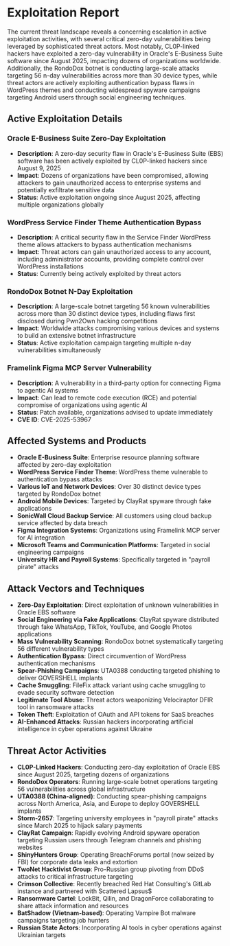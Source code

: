 # Exploitation Report

The current threat landscape reveals a concerning escalation in active exploitation activities, with several critical zero-day vulnerabilities being leveraged by sophisticated threat actors. Most notably, CL0P-linked hackers have exploited a zero-day vulnerability in Oracle's E-Business Suite software since August 2025, impacting dozens of organizations worldwide. Additionally, the RondoDox botnet is conducting large-scale attacks targeting 56 n-day vulnerabilities across more than 30 device types, while threat actors are actively exploiting authentication bypass flaws in WordPress themes and conducting widespread spyware campaigns targeting Android users through social engineering techniques.

## Active Exploitation Details

### Oracle E-Business Suite Zero-Day Exploitation
- **Description**: A zero-day security flaw in Oracle's E-Business Suite (EBS) software has been actively exploited by CL0P-linked hackers since August 9, 2025
- **Impact**: Dozens of organizations have been compromised, allowing attackers to gain unauthorized access to enterprise systems and potentially exfiltrate sensitive data
- **Status**: Active exploitation ongoing since August 2025, affecting multiple organizations globally

### WordPress Service Finder Theme Authentication Bypass
- **Description**: A critical security flaw in the Service Finder WordPress theme allows attackers to bypass authentication mechanisms
- **Impact**: Threat actors can gain unauthorized access to any account, including administrator accounts, providing complete control over WordPress installations
- **Status**: Currently being actively exploited by threat actors

### RondoDox Botnet N-Day Exploitation
- **Description**: A large-scale botnet targeting 56 known vulnerabilities across more than 30 distinct device types, including flaws first disclosed during Pwn2Own hacking competitions
- **Impact**: Worldwide attacks compromising various devices and systems to build an extensive botnet infrastructure
- **Status**: Active exploitation campaign targeting multiple n-day vulnerabilities simultaneously

### Framelink Figma MCP Server Vulnerability
- **Description**: A vulnerability in a third-party option for connecting Figma to agentic AI systems
- **Impact**: Can lead to remote code execution (RCE) and potential compromise of organizations using agentic AI
- **Status**: Patch available, organizations advised to update immediately
- **CVE ID**: CVE-2025-53967

## Affected Systems and Products

- **Oracle E-Business Suite**: Enterprise resource planning software affected by zero-day exploitation
- **WordPress Service Finder Theme**: WordPress theme vulnerable to authentication bypass attacks
- **Various IoT and Network Devices**: Over 30 distinct device types targeted by RondoDox botnet
- **Android Mobile Devices**: Targeted by ClayRat spyware through fake applications
- **SonicWall Cloud Backup Service**: All customers using cloud backup service affected by data breach
- **Figma Integration Systems**: Organizations using Framelink MCP server for AI integration
- **Microsoft Teams and Communication Platforms**: Targeted in social engineering campaigns
- **University HR and Payroll Systems**: Specifically targeted in "payroll pirate" attacks

## Attack Vectors and Techniques

- **Zero-Day Exploitation**: Direct exploitation of unknown vulnerabilities in Oracle EBS software
- **Social Engineering via Fake Applications**: ClayRat spyware distributed through fake WhatsApp, TikTok, YouTube, and Google Photos applications
- **Mass Vulnerability Scanning**: RondoDox botnet systematically targeting 56 different vulnerability types
- **Authentication Bypass**: Direct circumvention of WordPress authentication mechanisms
- **Spear-Phishing Campaigns**: UTA0388 conducting targeted phishing to deliver GOVERSHELL implants
- **Cache Smuggling**: FileFix attack variant using cache smuggling to evade security software detection
- **Legitimate Tool Abuse**: Threat actors weaponizing Velociraptor DFIR tool in ransomware attacks
- **Token Theft**: Exploitation of OAuth and API tokens for SaaS breaches
- **AI-Enhanced Attacks**: Russian hackers incorporating artificial intelligence in cyber operations against Ukraine

## Threat Actor Activities

- **CL0P-Linked Hackers**: Conducting zero-day exploitation of Oracle EBS since August 2025, targeting dozens of organizations
- **RondoDox Operators**: Running large-scale botnet operations targeting 56 vulnerabilities across global infrastructure
- **UTA0388 (China-aligned)**: Conducting spear-phishing campaigns across North America, Asia, and Europe to deploy GOVERSHELL implants
- **Storm-2657**: Targeting university employees in "payroll pirate" attacks since March 2025 to hijack salary payments
- **ClayRat Campaign**: Rapidly evolving Android spyware operation targeting Russian users through Telegram channels and phishing websites
- **ShinyHunters Group**: Operating BreachForums portal (now seized by FBI) for corporate data leaks and extortion
- **TwoNet Hacktivist Group**: Pro-Russian group pivoting from DDoS attacks to critical infrastructure targeting
- **Crimson Collective**: Recently breached Red Hat Consulting's GitLab instance and partnered with Scattered Lapsus$
- **Ransomware Cartel**: LockBit, Qilin, and DragonForce collaborating to share attack information and resources
- **BatShadow (Vietnam-based)**: Operating Vampire Bot malware campaigns targeting job hunters
- **Russian State Actors**: Incorporating AI tools in cyber operations against Ukrainian targets